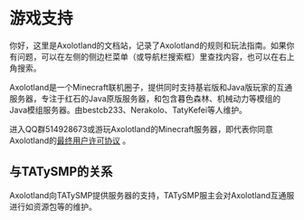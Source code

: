 # 游戏支持
你好，这里是Axolotland的文档站，记录了Axolotland的规则和玩法指南。如果你有问题，可以在左侧的侧边栏菜单（或导航栏搜索框）里查找内容，也可以在右上角搜索。

Axolotland是一个Minecraft联机圈子，提供同时支持基岩版和Java版玩家的互通服务器，专注于红石的Java原版服务器，和包含暮色森林、机械动力等模组的Java模组服务器。由bestcb233、Nerakolo、TatyKefei等人维护。

进入QQ群514928673或游玩Axolotland的Minecraft服务器，即代表你同意Axolotland的[最终用户许可协议](/docs/eula/privacy.md) 。

## 与TATySMP的关系
Axolotland向TATySMP提供服务器的支持，TATySMP服主会对Axolotland互通服进行如资源包等的维护。